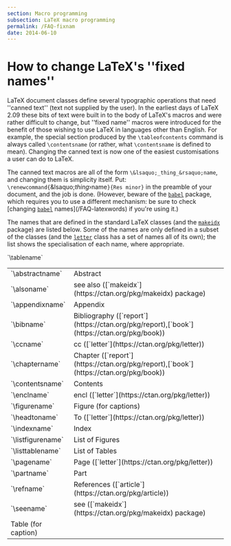 ```yaml
---
section: Macro programming
subsection: LaTeX macro programming
permalink: /FAQ-fixnam
date: 2014-06-10
---
```


# How to change LaTeX's ''fixed names''

LaTeX document classes define several typographic operations that
need ''canned text'' (text not supplied by the user).  In the earliest
days of LaTeX 2.09 these bits of text were built in to the body of
LaTeX's macros and were rather difficult to change, but ''fixed
name'' macros were introduced for the benefit of those wishing to use
LaTeX in languages other than English.
For example, the special section produced by the `\tableofcontents`
command is always called `\contentsname` (or rather, what
`\contentsname` is defined to mean).
Changing the canned text is now one of the easiest customisations a
user can do to LaTeX.

The canned text macros are all of the form
`\&lsaquo;_thing_&rsaquo;name`, and changing them is simplicity
itself.  Put:
`\renewcommand{`\&lsaquo;_thing_&rsaquo;name`}{Res minor}`
in the preamble of your document, and the job is done.
(However, beware of the [`babel`](https://ctan.org/pkg/babel) package, which requires you to
use a different mechanism: be sure to check
[changing [`babel`](https://ctan.org/pkg/babel) names](/FAQ-latexwords) if
you're using it.)

The names that are defined in the standard LaTeX classes (and the
[`makeidx`](https://ctan.org/pkg/makeidx) package) are listed
below.  Some of the names are only defined in a subset of the classes
(and the [`letter`](https://ctan.org/pkg/letter) class has a set of names all of its own);
the list shows the specialisation of each name, where appropriate.

<table><tbody>
<tr><td>`\abstractname` </td><td> Abstract</td></tr>
<tr><td>`\alsoname` </td><td> see also ([`makeidx`](https://ctan.org/pkg/makeidx) package)</td></tr>
<tr><td>`\appendixname` </td><td> Appendix</td></tr>
<tr><td>`\bibname` </td><td> Bibliography ([`report`](https://ctan.org/pkg/report),[`book`](https://ctan.org/pkg/book))</td></tr>
<tr><td>`\ccname` </td><td> cc ([`letter`](https://ctan.org/pkg/letter))</td></tr>
<tr><td>`\chaptername` </td><td> Chapter ([`report`](https://ctan.org/pkg/report),[`book`](https://ctan.org/pkg/book))</td></tr>
<tr><td>`\contentsname` </td><td> Contents</td></tr>
<tr><td>`\enclname` </td><td> encl ([`letter`](https://ctan.org/pkg/letter))</td></tr>
<tr><td>`\figurename` </td><td> Figure (for captions)</td></tr>
<tr><td>`\headtoname` </td><td> To ([`letter`](https://ctan.org/pkg/letter))</td></tr>
<tr><td>`\indexname` </td><td> Index</td></tr>
<tr><td>`\listfigurename` </td><td> List of Figures</td></tr>
<tr><td>`\listtablename` </td><td> List of Tables</td></tr>
<tr><td>`\pagename` </td><td> Page ([`letter`](https://ctan.org/pkg/letter))</td></tr>
<tr><td>`\partname` </td><td> Part</td></tr>
<tr><td>`\refname` </td><td> References ([`article`](https://ctan.org/pkg/article))</td></tr>
<tr><td>`\seename` </td><td> see ([`makeidx`](https://ctan.org/pkg/makeidx) package)</td></tr>
`\tablename` </td><td> Table (for caption)
</tbody></table>

